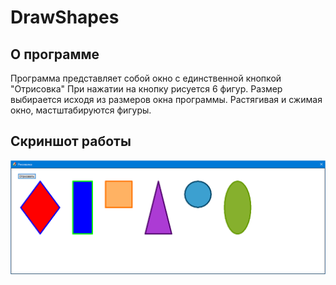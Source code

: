 # DrawShapes

## О программе

Программа представляет собой окно с единственной кнопкой "Отрисовка"
При нажатии на кнопку рисуется 6 фигур. Размер выбирается исходя из размеров окна программы. Растягивая и сжимая окно, мастштабируются фигуры.


## Скриншот работы

![alt text](https://github.com/Th3Kolbask1n/drawShapes/blob/main/program_work_screenshot.png?raw=true)
